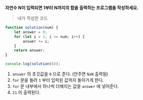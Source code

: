 **자연수 N이 입력되면 1부터 N까지의 합을 출력하는 프로그램을 작성하세요.**

> 내가 작성한 코드
```javascript
function solution(num) {
    let answer = 0;
    for (let i = 1; i <= num; i++) {
        answer += i;
    }
    return answer;
}

console.log(solution(6));
```

1. `answer` 의 초깃값을 `0` 으로 준다. (안주면 `NaN` 출력됨)
2. `for` 문을 돌려 `1` 부터 입력된 값까지 돌아가게 한다.
3. `for` 문 내부에서 하나씩 더해지는 값을 `answer` 에 넣어준다.
4. `21` 이 출력된다.